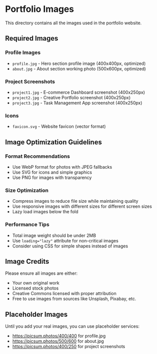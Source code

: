 # Portfolio Images

This directory contains all the images used in the portfolio website.

## Required Images

### Profile Images
- `profile.jpg` - Hero section profile image (400x400px, optimized)
- `about.jpg` - About section working photo (500x600px, optimized)

### Project Screenshots
- `project1.jpg` - E-commerce Dashboard screenshot (400x250px)
- `project2.jpg` - Creative Portfolio screenshot (400x250px)
- `project3.jpg` - Task Management App screenshot (400x250px)

### Icons
- `favicon.svg` - Website favicon (vector format)

## Image Optimization Guidelines

### Format Recommendations
- Use WebP format for photos with JPEG fallbacks
- Use SVG for icons and simple graphics
- Use PNG for images with transparency

### Size Optimization
- Compress images to reduce file size while maintaining quality
- Use responsive images with different sizes for different screen sizes
- Lazy load images below the fold

### Performance Tips
- Total image weight should be under 2MB
- Use `loading="lazy"` attribute for non-critical images
- Consider using CSS for simple shapes instead of images

## Image Credits
Please ensure all images are either:
- Your own original work
- Licensed stock photos
- Creative Commons licensed with proper attribution
- Free to use images from sources like Unsplash, Pixabay, etc.

## Placeholder Images
Until you add your real images, you can use placeholder services:
- https://picsum.photos/400/400 for profile.jpg
- https://picsum.photos/500/600 for about.jpg
- https://picsum.photos/400/250 for project screenshots